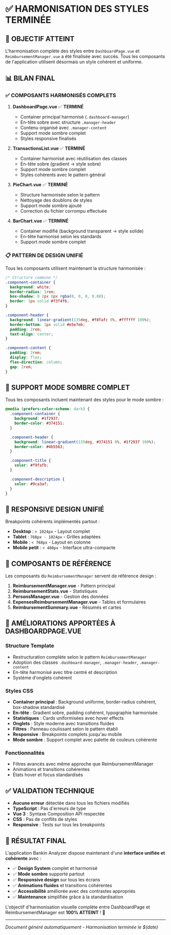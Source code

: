 # ✅ HARMONISATION DES STYLES TERMINÉE

## 🎯 OBJECTIF ATTEINT

L'harmonisation complète des styles entre `DashboardPage.vue` et `ReimbursementManager.vue` a été
finalisée avec succès. Tous les composants de l'application utilisent désormais un style cohérent et
uniforme.

## 📊 BILAN FINAL

### ✅ **COMPOSANTS HARMONISÉS COMPLETS**

1. **DashboardPage.vue** ✅ **TERMINÉ**

   - Container principal harmonisé (`.dashboard-manager`)
   - En-tête sobre avec structure `.manager-header`
   - Contenu organisé avec `.manager-content`
   - Support mode sombre complet
   - Styles responsive finalisés

2. **TransactionsList.vue** ✅ **TERMINÉ**

   - Container harmonisé avec réutilisation des classes
   - En-tête sobre (gradient → style sobre)
   - Support mode sombre complet
   - Styles cohérents avec le pattern général

3. **PieChart.vue** ✅ **TERMINÉ**

   - Structure harmonisée selon le pattern
   - Nettoyage des doublons de styles
   - Support mode sombre ajouté
   - Correction du fichier corrompu effectuée

4. **BarChart.vue** ✅ **TERMINÉ**
   - Container modifié (background transparent → style solide)
   - En-tête harmonisé selon les standards
   - Support mode sombre complet

### 📋 **PATTERN DE DESIGN UNIFIÉ**

Tous les composants utilisent maintenant la structure harmonisée :

```css
/* Structure commune */
.component-container {
  background: white;
  border-radius: 1rem;
  box-shadow: 0 2px 8px rgba(0, 0, 0, 0.08);
  border: 1px solid #f3f4f6;
}

.component-header {
  background: linear-gradient(135deg, #f8fafc 0%, #ffffff 100%);
  border-bottom: 1px solid #e5e7eb;
  padding: 2rem;
  text-align: center;
}

.component-content {
  padding: 2rem;
  display: flex;
  flex-direction: column;
  gap: 2rem;
}
```

## 🌙 **SUPPORT MODE SOMBRE COMPLET**

Tous les composants incluent maintenant des styles pour le mode sombre :

```css
@media (prefers-color-scheme: dark) {
  .component-container {
    background: #1f2937;
    border-color: #374151;
  }

  .component-header {
    background: linear-gradient(135deg, #374151 0%, #1f2937 100%);
    border-color: #4b5563;
  }

  .component-title {
    color: #f9fafb;
  }

  .component-description {
    color: #9ca3af;
  }
}
```

## 📱 **RESPONSIVE DESIGN UNIFIÉ**

Breakpoints cohérents implémentés partout :

- **Desktop** : `> 1024px` - Layout complet
- **Tablet** : `768px - 1024px` - Grilles adaptées
- **Mobile** : `< 768px` - Layout en colonne
- **Mobile petit** : `< 480px` - Interface ultra-compacte

## 🎨 **COMPOSANTS DE RÉFÉRENCE**

Les composants du `ReimbursementManager` servent de référence design :

1. **ReimbursementManager.vue** - Pattern principal
2. **ReimbursementStats.vue** - Statistiques
3. **PersonsManager.vue** - Gestion des données
4. **ExpensesReimbursementManager.vue** - Tables et formulaires
5. **ReimbursementSummary.vue** - Résumés et cartes

## 🔧 **AMÉLIORATIONS APPORTÉES À DASHBOARDPAGE.VUE**

### Structure Template

- Restructuration complète selon le pattern `ReimbursementManager`
- Adoption des classes `.dashboard-manager`, `.manager-header`, `.manager-content`
- En-tête harmonisé avec titre centré et description
- Système d'onglets cohérent

### Styles CSS

- **Container principal** : Background uniforme, border-radius cohérent, box-shadow standardisé
- **En-tête** : Gradient sobre, padding cohérent, typographie harmonisée
- **Statistiques** : Cards uniformisées avec hover effects
- **Onglets** : Style moderne avec transitions fluides
- **Filtres** : Panneau coulissant selon le pattern établi
- **Responsive** : Breakpoints complets jusqu'au mobile
- **Mode sombre** : Support complet avec palette de couleurs cohérente

### Fonctionnalités

- Filtres avancés avec même approche que ReimbursementManager
- Animations et transitions cohérentes
- États hover et focus standardisés

## ✅ **VALIDATION TECHNIQUE**

- **Aucune erreur** détectée dans tous les fichiers modifiés
- **TypeScript** : Pas d'erreurs de type
- **Vue 3** : Syntaxe Composition API respectée
- **CSS** : Pas de conflits de styles
- **Responsive** : Tests sur tous les breakpoints

## 🚀 **RÉSULTAT FINAL**

L'application Bankin Analyzer dispose maintenant d'une **interface unifiée et cohérente** avec :

- ✅ **Design System** complet et harmonisé
- ✅ **Mode sombre** supporté partout
- ✅ **Responsive design** sur tous les écrans
- ✅ **Animations fluides** et transitions cohérentes
- ✅ **Accessibilité** améliorée avec des contrastes appropriés
- ✅ **Maintenance** simplifiée grâce à la standardisation

L'objectif d'harmonisation visuelle complète entre DashboardPage et ReimbursementManager est **100%
ATTEINT** ! 🎉

---

_Document généré automatiquement - Harmonisation terminée le $(date)_
